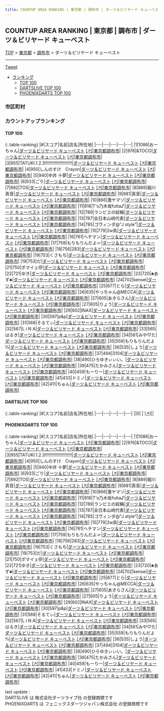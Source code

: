 ```yaml
---
title: COUNTUP AREA RANKING | 東京都 | 調布市 | ダーツ＆ビリヤード キューベスト
---
```

## COUNTUP AREA RANKING | 東京都 | 調布市 | ダーツ＆ビリヤード キューベスト

[TOP](/darts/rank/) > [東京都](/darts/rank/東京都/) > [調布市](/darts/rank/東京都/調布市/) > ダーツ＆ビリヤード キューベスト

___

<a href="https://twitter.com/share?ref_src=twsrc%5Etfw" data-text="COUNTUP AREA RANKING | 東京都調布市ダーツ＆ビリヤード キューベスト" class="twitter-share-button" data-hashtags="DARTSLIVE,PHOENIXDARTS,darts,ダーツ" data-show-count="false">Tweet</a>

* [ランキング](#カウントアップランキング)
    * [TOP 100](#top-100)
    * [DARTSLIVE TOP 100](#dartslive-top-100)
    * [PHOENIXDARTS TOP 100](#phoenixdarts-top-100)

### 市区町村

<ul>

</ul>

### カウントアップランキング

#### TOP 100



{:.table-ranking}
|#|スコア|名前|店名|所在地|
|---|---|---|---|---|
|1|1086|<span class="rank-name-pd">おーちゃん</span>|<a href="/darts/rank/shops/52539.html">ダーツ＆ビリヤード キューベスト</a> <a href="https://vs.phoenixdarts.com/jp/shop/shopDetailInfo/s_52539?s_seq=52539">[↗]</a>|<a href="/darts/rank/東京都/調布市">東京都調布市</a>|
|2|976|<span class="rank-name-pd">&amp;TOCO</span>|<a href="/darts/rank/shops/52539.html">ダーツ＆ビリヤード キューベスト</a> <a href="https://vs.phoenixdarts.com/jp/shop/shopDetailInfo/s_52539?s_seq=52539">[↗]</a>|<a href="/darts/rank/東京都/調布市">東京都調布市</a>|
|3|955|<span class="rank-name-pd">TATUKI.1.2.3!!!!!!!!!!!!!!!!!!!!!!</span>|<a href="/darts/rank/shops/52539.html">ダーツ＆ビリヤード キューベスト</a> <a href="https://vs.phoenixdarts.com/jp/shop/shopDetailInfo/s_52539?s_seq=52539">[↗]</a>|<a href="/darts/rank/東京都/調布市">東京都調布市</a>|
|4|950|<span class="rank-name-pd">しんのすけ　Crayon</span>|<a href="/darts/rank/shops/52539.html">ダーツ＆ビリヤード キューベスト</a> <a href="https://vs.phoenixdarts.com/jp/shop/shopDetailInfo/s_52539?s_seq=52539">[↗]</a>|<a href="/darts/rank/東京都/調布市">東京都調布市</a>|
|5|940|<span class="rank-name-pd"><span class="pro-icon-pd"></span>中井 十夢</span>|<a href="/darts/rank/shops/52539.html">ダーツ＆ビリヤード キューベスト</a> <a href="https://vs.phoenixdarts.com/jp/shop/shopDetailInfo/s_52539?s_seq=52539">[↗]</a>|<a href="/darts/rank/東京都/調布市">東京都調布市</a>|
|6|933|<span class="rank-name-pd">ごり</span>|<a href="/darts/rank/shops/52539.html">ダーツ＆ビリヤード キューベスト</a> <a href="https://vs.phoenixdarts.com/jp/shop/shopDetailInfo/s_52539?s_seq=52539">[↗]</a>|<a href="/darts/rank/東京都/調布市">東京都調布市</a>|
|7|892|<span class="rank-name-pd">TOS</span>|<a href="/darts/rank/shops/52539.html">ダーツ＆ビリヤード キューベスト</a> <a href="https://vs.phoenixdarts.com/jp/shop/shopDetailInfo/s_52539?s_seq=52539">[↗]</a>|<a href="/darts/rank/東京都/調布市">東京都調布市</a>|
|8|889|<span class="rank-name-pd">堀川 真音</span>|<a href="/darts/rank/shops/52539.html">ダーツ＆ビリヤード キューベスト</a> <a href="https://vs.phoenixdarts.com/jp/shop/shopDetailInfo/s_52539?s_seq=52539">[↗]</a>|<a href="/darts/rank/東京都/調布市">東京都調布市</a>|
|9|881|<span class="rank-name-pd">真音</span>|<a href="/darts/rank/shops/52539.html">ダーツ＆ビリヤード キューベスト</a> <a href="https://vs.phoenixdarts.com/jp/shop/shopDetailInfo/s_52539?s_seq=52539">[↗]</a>|<a href="/darts/rank/東京都/調布市">東京都調布市</a>|
|10|866|<span class="rank-name-pd">激ヤマソ</span>|<a href="/darts/rank/shops/52539.html">ダーツ＆ビリヤード キューベスト</a> <a href="https://vs.phoenixdarts.com/jp/shop/shopDetailInfo/s_52539?s_seq=52539">[↗]</a>|<a href="/darts/rank/東京都/調布市">東京都調布市</a>|
|11|818|<span class="rank-name-pd">T&#x27;s乃木坂futta♪</span>|<a href="/darts/rank/shops/52539.html">ダーツ＆ビリヤード キューベスト</a> <a href="https://vs.phoenixdarts.com/jp/shop/shopDetailInfo/s_52539?s_seq=52539">[↗]</a>|<a href="/darts/rank/東京都/調布市">東京都調布市</a>|
|12|789|<span class="rank-name-pd">ランビエの絞輪</span>|<a href="/darts/rank/shops/52539.html">ダーツ＆ビリヤード キューベスト</a> <a href="https://vs.phoenixdarts.com/jp/shop/shopDetailInfo/s_52539?s_seq=52539">[↗]</a>|<a href="/darts/rank/東京都/調布市">東京都調布市</a>|
|13|787|<span class="rank-name-pd">全日本山﨑代表</span>|<a href="/darts/rank/shops/52539.html">ダーツ＆ビリヤード キューベスト</a> <a href="https://vs.phoenixdarts.com/jp/shop/shopDetailInfo/s_52539?s_seq=52539">[↗]</a>|<a href="/darts/rank/東京都/調布市">東京都調布市</a>|
|14|785|<span class="rank-name-pd">ゴヴィンダ@“J style”</span>|<a href="/darts/rank/shops/52539.html">ダーツ＆ビリヤード キューベスト</a> <a href="https://vs.phoenixdarts.com/jp/shop/shopDetailInfo/s_52539?s_seq=52539">[↗]</a>|<a href="/darts/rank/東京都/調布市">東京都調布市</a>|
|15|779|<span class="rank-name-pd">2w鳥</span>|<a href="/darts/rank/shops/52539.html">ダーツ＆ビリヤード キューベスト</a> <a href="https://vs.phoenixdarts.com/jp/shop/shopDetailInfo/s_52539?s_seq=52539">[↗]</a>|<a href="/darts/rank/東京都/調布市">東京都調布市</a>|
|16|761|<span class="rank-name-pd">ヘチマン</span>|<a href="/darts/rank/shops/52539.html">ダーツ＆ビリヤード キューベスト</a> <a href="https://vs.phoenixdarts.com/jp/shop/shopDetailInfo/s_52539?s_seq=52539">[↗]</a>|<a href="/darts/rank/東京都/調布市">東京都調布市</a>|
|17|759|<span class="rank-name-pd">もりもりんだよ☞</span>|<a href="/darts/rank/shops/52539.html">ダーツ＆ビリヤード キューベスト</a> <a href="https://vs.phoenixdarts.com/jp/shop/shopDetailInfo/s_52539?s_seq=52539">[↗]</a>|<a href="/darts/rank/東京都/調布市">東京都調布市</a>|
|18|756|<span class="rank-name-pd">283</span>|<a href="/darts/rank/shops/52539.html">ダーツ＆ビリヤード キューベスト</a> <a href="https://vs.phoenixdarts.com/jp/shop/shopDetailInfo/s_52539?s_seq=52539">[↗]</a>|<a href="/darts/rank/東京都/調布市">東京都調布市</a>|
|19|753|<span class="rank-name-pd">くさもち</span>|<a href="/darts/rank/shops/52539.html">ダーツ＆ビリヤード キューベスト</a> <a href="https://vs.phoenixdarts.com/jp/shop/shopDetailInfo/s_52539?s_seq=52539">[↗]</a>|<a href="/darts/rank/東京都/調布市">東京都調布市</a>|
|19|753|<span class="rank-name-pd">だ</span>|<a href="/darts/rank/shops/52539.html">ダーツ＆ビリヤード キューベスト</a> <a href="https://vs.phoenixdarts.com/jp/shop/shopDetailInfo/s_52539?s_seq=52539">[↗]</a>|<a href="/darts/rank/東京都/調布市">東京都調布市</a>|
|21|750|<span class="rank-name-pd">ボマイェ@</span>|<a href="/darts/rank/shops/52539.html">ダーツ＆ビリヤード キューベスト</a> <a href="https://vs.phoenixdarts.com/jp/shop/shopDetailInfo/s_52539?s_seq=52539">[↗]</a>|<a href="/darts/rank/東京都/調布市">東京都調布市</a>|
|22|721|<span class="rank-name-pd">ゆき</span>|<a href="/darts/rank/shops/52539.html">ダーツ＆ビリヤード キューベスト</a> <a href="https://vs.phoenixdarts.com/jp/shop/shopDetailInfo/s_52539?s_seq=52539">[↗]</a>|<a href="/darts/rank/東京都/調布市">東京都調布市</a>|
|23|720|<span class="rank-name-pd">♣️あず♣️</span>|<a href="/darts/rank/shops/52539.html">ダーツ＆ビリヤード キューベスト</a> <a href="https://vs.phoenixdarts.com/jp/shop/shopDetailInfo/s_52539?s_seq=52539">[↗]</a>|<a href="/darts/rank/東京都/調布市">東京都調布市</a>|
|24|702|<span class="rank-name-pd">kensei</span>|<a href="/darts/rank/shops/52539.html">ダーツ＆ビリヤード キューベスト</a> <a href="https://vs.phoenixdarts.com/jp/shop/shopDetailInfo/s_52539?s_seq=52539">[↗]</a>|<a href="/darts/rank/東京都/調布市">東京都調布市</a>|
|25|677|<span class="rank-name-pd">とら</span>|<a href="/darts/rank/shops/52539.html">ダーツ＆ビリヤード キューベスト</a> <a href="https://vs.phoenixdarts.com/jp/shop/shopDetailInfo/s_52539?s_seq=52539">[↗]</a>|<a href="/darts/rank/東京都/調布市">東京都調布市</a>|
|26|635|<span class="rank-name-pd">やっちゃん@MECCA</span>|<a href="/darts/rank/shops/52539.html">ダーツ＆ビリヤード キューベスト</a> <a href="https://vs.phoenixdarts.com/jp/shop/shopDetailInfo/s_52539?s_seq=52539">[↗]</a>|<a href="/darts/rank/東京都/調布市">東京都調布市</a>|
|27|605|<span class="rank-name-pd">あきらさん</span>|<a href="/darts/rank/shops/52539.html">ダーツ＆ビリヤード キューベスト</a> <a href="https://vs.phoenixdarts.com/jp/shop/shopDetailInfo/s_52539?s_seq=52539">[↗]</a>|<a href="/darts/rank/東京都/調布市">東京都調布市</a>|
|27|605|<span class="rank-name-pd">りょう</span>|<a href="/darts/rank/shops/52539.html">ダーツ＆ビリヤード キューベスト</a> <a href="https://vs.phoenixdarts.com/jp/shop/shopDetailInfo/s_52539?s_seq=52539">[↗]</a>|<a href="/darts/rank/東京都/調布市">東京都調布市</a>|
|29|602|<span class="rank-name-pd">INAX</span>|<a href="/darts/rank/shops/52539.html">ダーツ＆ビリヤード キューベスト</a> <a href="https://vs.phoenixdarts.com/jp/shop/shopDetailInfo/s_52539?s_seq=52539">[↗]</a>|<a href="/darts/rank/東京都/調布市">東京都調布市</a>|
|30|597|<span class="rank-name-pd">p&amp;p</span>|<a href="/darts/rank/shops/52539.html">ダーツ＆ビリヤード キューベスト</a> <a href="https://vs.phoenixdarts.com/jp/shop/shopDetailInfo/s_52539?s_seq=52539">[↗]</a>|<a href="/darts/rank/東京都/調布市">東京都調布市</a>|
|31|568|<span class="rank-name-pd">そるてぃ</span>|<a href="/darts/rank/shops/52539.html">ダーツ＆ビリヤード キューベスト</a> <a href="https://vs.phoenixdarts.com/jp/shop/shopDetailInfo/s_52539?s_seq=52539">[↗]</a>|<a href="/darts/rank/東京都/調布市">東京都調布市</a>|
|32|567|<span class="rank-name-pd">L i N A</span>|<a href="/darts/rank/shops/52539.html">ダーツ＆ビリヤード キューベスト</a> <a href="https://vs.phoenixdarts.com/jp/shop/shopDetailInfo/s_52539?s_seq=52539">[↗]</a>|<a href="/darts/rank/東京都/調布市">東京都調布市</a>|
|33|565|<span class="rank-name-pd">はるき</span>|<a href="/darts/rank/shops/52539.html">ダーツ＆ビリヤード キューベスト</a> <a href="https://vs.phoenixdarts.com/jp/shop/shopDetailInfo/s_52539?s_seq=52539">[↗]</a>|<a href="/darts/rank/東京都/調布市">東京都調布市</a>|
|34|561|<span class="rank-name-pd">みや♡た</span>|<a href="/darts/rank/shops/52539.html">ダーツ＆ビリヤード キューベスト</a> <a href="https://vs.phoenixdarts.com/jp/shop/shopDetailInfo/s_52539?s_seq=52539">[↗]</a>|<a href="/darts/rank/東京都/調布市">東京都調布市</a>|
|35|559|<span class="rank-name-pd">もりもりんだよ⅓</span>|<a href="/darts/rank/shops/52539.html">ダーツ＆ビリヤード キューベスト</a> <a href="https://vs.phoenixdarts.com/jp/shop/shopDetailInfo/s_52539?s_seq=52539">[↗]</a>|<a href="/darts/rank/東京都/調布市">東京都調布市</a>|
|36|535|<span class="rank-name-pd">しょう</span>|<a href="/darts/rank/shops/52539.html">ダーツ＆ビリヤード キューベスト</a> <a href="https://vs.phoenixdarts.com/jp/shop/shopDetailInfo/s_52539?s_seq=52539">[↗]</a>|<a href="/darts/rank/東京都/調布市">東京都調布市</a>|
|37|494|<span class="rank-name-pd">3104</span>|<a href="/darts/rank/shops/52539.html">ダーツ＆ビリヤード キューベスト</a> <a href="https://vs.phoenixdarts.com/jp/shop/shopDetailInfo/s_52539?s_seq=52539">[↗]</a>|<a href="/darts/rank/東京都/調布市">東京都調布市</a>|
|38|490|<span class="rank-name-pd">ひろゆきぃぃい。</span>|<a href="/darts/rank/shops/52539.html">ダーツ＆ビリヤード キューベスト</a> <a href="https://vs.phoenixdarts.com/jp/shop/shopDetailInfo/s_52539?s_seq=52539">[↗]</a>|<a href="/darts/rank/東京都/調布市">東京都調布市</a>|
|39|475|<span class="rank-name-pd">たかみさん</span>|<a href="/darts/rank/shops/52539.html">ダーツ＆ビリヤード キューベスト</a> <a href="https://vs.phoenixdarts.com/jp/shop/shopDetailInfo/s_52539?s_seq=52539">[↗]</a>|<a href="/darts/rank/東京都/調布市">東京都調布市</a>|
|40|459|<span class="rank-name-pd">もーりー</span>|<a href="/darts/rank/shops/52539.html">ダーツ＆ビリヤード キューベスト</a> <a href="https://vs.phoenixdarts.com/jp/shop/shopDetailInfo/s_52539?s_seq=52539">[↗]</a>|<a href="/darts/rank/東京都/調布市">東京都調布市</a>|
|41|433|<span class="rank-name-pd">ドミノ</span>|<a href="/darts/rank/shops/52539.html">ダーツ＆ビリヤード キューベスト</a> <a href="https://vs.phoenixdarts.com/jp/shop/shopDetailInfo/s_52539?s_seq=52539">[↗]</a>|<a href="/darts/rank/東京都/調布市">東京都調布市</a>|
|42|411|<span class="rank-name-pd">ちゅん</span>|<a href="/darts/rank/shops/52539.html">ダーツ＆ビリヤード キューベスト</a> <a href="https://vs.phoenixdarts.com/jp/shop/shopDetailInfo/s_52539?s_seq=52539">[↗]</a>|<a href="/darts/rank/東京都/調布市">東京都調布市</a>|


#### DARTSLIVE TOP 100



{:.table-ranking}
|#|スコア|名前|店名|所在地|
|---|---|---|---|---|
||0|<span class="rank-name-dl"> </span>|<a href="/darts/rank/shops/.html"></a> <a href="">[↗]</a>|<a href="/darts/rank//"></a>|


#### PHOENIXDARTS TOP 100



{:.table-ranking}
|#|スコア|名前|店名|所在地|
|---|---|---|---|---|
|1|1086|<span class="rank-name-pd">おーちゃん</span>|<a href="/darts/rank/shops/52539.html">ダーツ＆ビリヤード キューベスト</a> <a href="https://vs.phoenixdarts.com/jp/shop/shopDetailInfo/s_52539?s_seq=52539">[↗]</a>|<a href="/darts/rank/東京都/調布市">東京都調布市</a>|
|2|976|<span class="rank-name-pd">&amp;TOCO</span>|<a href="/darts/rank/shops/52539.html">ダーツ＆ビリヤード キューベスト</a> <a href="https://vs.phoenixdarts.com/jp/shop/shopDetailInfo/s_52539?s_seq=52539">[↗]</a>|<a href="/darts/rank/東京都/調布市">東京都調布市</a>|
|3|955|<span class="rank-name-pd">TATUKI.1.2.3!!!!!!!!!!!!!!!!!!!!!!</span>|<a href="/darts/rank/shops/52539.html">ダーツ＆ビリヤード キューベスト</a> <a href="https://vs.phoenixdarts.com/jp/shop/shopDetailInfo/s_52539?s_seq=52539">[↗]</a>|<a href="/darts/rank/東京都/調布市">東京都調布市</a>|
|4|950|<span class="rank-name-pd">しんのすけ　Crayon</span>|<a href="/darts/rank/shops/52539.html">ダーツ＆ビリヤード キューベスト</a> <a href="https://vs.phoenixdarts.com/jp/shop/shopDetailInfo/s_52539?s_seq=52539">[↗]</a>|<a href="/darts/rank/東京都/調布市">東京都調布市</a>|
|5|940|<span class="rank-name-pd"><span class="pro-icon-pd"></span>中井 十夢</span>|<a href="/darts/rank/shops/52539.html">ダーツ＆ビリヤード キューベスト</a> <a href="https://vs.phoenixdarts.com/jp/shop/shopDetailInfo/s_52539?s_seq=52539">[↗]</a>|<a href="/darts/rank/東京都/調布市">東京都調布市</a>|
|6|933|<span class="rank-name-pd">ごり</span>|<a href="/darts/rank/shops/52539.html">ダーツ＆ビリヤード キューベスト</a> <a href="https://vs.phoenixdarts.com/jp/shop/shopDetailInfo/s_52539?s_seq=52539">[↗]</a>|<a href="/darts/rank/東京都/調布市">東京都調布市</a>|
|7|892|<span class="rank-name-pd">TOS</span>|<a href="/darts/rank/shops/52539.html">ダーツ＆ビリヤード キューベスト</a> <a href="https://vs.phoenixdarts.com/jp/shop/shopDetailInfo/s_52539?s_seq=52539">[↗]</a>|<a href="/darts/rank/東京都/調布市">東京都調布市</a>|
|8|889|<span class="rank-name-pd">堀川 真音</span>|<a href="/darts/rank/shops/52539.html">ダーツ＆ビリヤード キューベスト</a> <a href="https://vs.phoenixdarts.com/jp/shop/shopDetailInfo/s_52539?s_seq=52539">[↗]</a>|<a href="/darts/rank/東京都/調布市">東京都調布市</a>|
|9|881|<span class="rank-name-pd">真音</span>|<a href="/darts/rank/shops/52539.html">ダーツ＆ビリヤード キューベスト</a> <a href="https://vs.phoenixdarts.com/jp/shop/shopDetailInfo/s_52539?s_seq=52539">[↗]</a>|<a href="/darts/rank/東京都/調布市">東京都調布市</a>|
|10|866|<span class="rank-name-pd">激ヤマソ</span>|<a href="/darts/rank/shops/52539.html">ダーツ＆ビリヤード キューベスト</a> <a href="https://vs.phoenixdarts.com/jp/shop/shopDetailInfo/s_52539?s_seq=52539">[↗]</a>|<a href="/darts/rank/東京都/調布市">東京都調布市</a>|
|11|818|<span class="rank-name-pd">T&#x27;s乃木坂futta♪</span>|<a href="/darts/rank/shops/52539.html">ダーツ＆ビリヤード キューベスト</a> <a href="https://vs.phoenixdarts.com/jp/shop/shopDetailInfo/s_52539?s_seq=52539">[↗]</a>|<a href="/darts/rank/東京都/調布市">東京都調布市</a>|
|12|789|<span class="rank-name-pd">ランビエの絞輪</span>|<a href="/darts/rank/shops/52539.html">ダーツ＆ビリヤード キューベスト</a> <a href="https://vs.phoenixdarts.com/jp/shop/shopDetailInfo/s_52539?s_seq=52539">[↗]</a>|<a href="/darts/rank/東京都/調布市">東京都調布市</a>|
|13|787|<span class="rank-name-pd">全日本山﨑代表</span>|<a href="/darts/rank/shops/52539.html">ダーツ＆ビリヤード キューベスト</a> <a href="https://vs.phoenixdarts.com/jp/shop/shopDetailInfo/s_52539?s_seq=52539">[↗]</a>|<a href="/darts/rank/東京都/調布市">東京都調布市</a>|
|14|785|<span class="rank-name-pd">ゴヴィンダ@“J style”</span>|<a href="/darts/rank/shops/52539.html">ダーツ＆ビリヤード キューベスト</a> <a href="https://vs.phoenixdarts.com/jp/shop/shopDetailInfo/s_52539?s_seq=52539">[↗]</a>|<a href="/darts/rank/東京都/調布市">東京都調布市</a>|
|15|779|<span class="rank-name-pd">2w鳥</span>|<a href="/darts/rank/shops/52539.html">ダーツ＆ビリヤード キューベスト</a> <a href="https://vs.phoenixdarts.com/jp/shop/shopDetailInfo/s_52539?s_seq=52539">[↗]</a>|<a href="/darts/rank/東京都/調布市">東京都調布市</a>|
|16|761|<span class="rank-name-pd">ヘチマン</span>|<a href="/darts/rank/shops/52539.html">ダーツ＆ビリヤード キューベスト</a> <a href="https://vs.phoenixdarts.com/jp/shop/shopDetailInfo/s_52539?s_seq=52539">[↗]</a>|<a href="/darts/rank/東京都/調布市">東京都調布市</a>|
|17|759|<span class="rank-name-pd">もりもりんだよ☞</span>|<a href="/darts/rank/shops/52539.html">ダーツ＆ビリヤード キューベスト</a> <a href="https://vs.phoenixdarts.com/jp/shop/shopDetailInfo/s_52539?s_seq=52539">[↗]</a>|<a href="/darts/rank/東京都/調布市">東京都調布市</a>|
|18|756|<span class="rank-name-pd">283</span>|<a href="/darts/rank/shops/52539.html">ダーツ＆ビリヤード キューベスト</a> <a href="https://vs.phoenixdarts.com/jp/shop/shopDetailInfo/s_52539?s_seq=52539">[↗]</a>|<a href="/darts/rank/東京都/調布市">東京都調布市</a>|
|19|753|<span class="rank-name-pd">くさもち</span>|<a href="/darts/rank/shops/52539.html">ダーツ＆ビリヤード キューベスト</a> <a href="https://vs.phoenixdarts.com/jp/shop/shopDetailInfo/s_52539?s_seq=52539">[↗]</a>|<a href="/darts/rank/東京都/調布市">東京都調布市</a>|
|19|753|<span class="rank-name-pd">だ</span>|<a href="/darts/rank/shops/52539.html">ダーツ＆ビリヤード キューベスト</a> <a href="https://vs.phoenixdarts.com/jp/shop/shopDetailInfo/s_52539?s_seq=52539">[↗]</a>|<a href="/darts/rank/東京都/調布市">東京都調布市</a>|
|21|750|<span class="rank-name-pd">ボマイェ@</span>|<a href="/darts/rank/shops/52539.html">ダーツ＆ビリヤード キューベスト</a> <a href="https://vs.phoenixdarts.com/jp/shop/shopDetailInfo/s_52539?s_seq=52539">[↗]</a>|<a href="/darts/rank/東京都/調布市">東京都調布市</a>|
|22|721|<span class="rank-name-pd">ゆき</span>|<a href="/darts/rank/shops/52539.html">ダーツ＆ビリヤード キューベスト</a> <a href="https://vs.phoenixdarts.com/jp/shop/shopDetailInfo/s_52539?s_seq=52539">[↗]</a>|<a href="/darts/rank/東京都/調布市">東京都調布市</a>|
|23|720|<span class="rank-name-pd">♣️あず♣️</span>|<a href="/darts/rank/shops/52539.html">ダーツ＆ビリヤード キューベスト</a> <a href="https://vs.phoenixdarts.com/jp/shop/shopDetailInfo/s_52539?s_seq=52539">[↗]</a>|<a href="/darts/rank/東京都/調布市">東京都調布市</a>|
|24|702|<span class="rank-name-pd">kensei</span>|<a href="/darts/rank/shops/52539.html">ダーツ＆ビリヤード キューベスト</a> <a href="https://vs.phoenixdarts.com/jp/shop/shopDetailInfo/s_52539?s_seq=52539">[↗]</a>|<a href="/darts/rank/東京都/調布市">東京都調布市</a>|
|25|677|<span class="rank-name-pd">とら</span>|<a href="/darts/rank/shops/52539.html">ダーツ＆ビリヤード キューベスト</a> <a href="https://vs.phoenixdarts.com/jp/shop/shopDetailInfo/s_52539?s_seq=52539">[↗]</a>|<a href="/darts/rank/東京都/調布市">東京都調布市</a>|
|26|635|<span class="rank-name-pd">やっちゃん@MECCA</span>|<a href="/darts/rank/shops/52539.html">ダーツ＆ビリヤード キューベスト</a> <a href="https://vs.phoenixdarts.com/jp/shop/shopDetailInfo/s_52539?s_seq=52539">[↗]</a>|<a href="/darts/rank/東京都/調布市">東京都調布市</a>|
|27|605|<span class="rank-name-pd">あきらさん</span>|<a href="/darts/rank/shops/52539.html">ダーツ＆ビリヤード キューベスト</a> <a href="https://vs.phoenixdarts.com/jp/shop/shopDetailInfo/s_52539?s_seq=52539">[↗]</a>|<a href="/darts/rank/東京都/調布市">東京都調布市</a>|
|27|605|<span class="rank-name-pd">りょう</span>|<a href="/darts/rank/shops/52539.html">ダーツ＆ビリヤード キューベスト</a> <a href="https://vs.phoenixdarts.com/jp/shop/shopDetailInfo/s_52539?s_seq=52539">[↗]</a>|<a href="/darts/rank/東京都/調布市">東京都調布市</a>|
|29|602|<span class="rank-name-pd">INAX</span>|<a href="/darts/rank/shops/52539.html">ダーツ＆ビリヤード キューベスト</a> <a href="https://vs.phoenixdarts.com/jp/shop/shopDetailInfo/s_52539?s_seq=52539">[↗]</a>|<a href="/darts/rank/東京都/調布市">東京都調布市</a>|
|30|597|<span class="rank-name-pd">p&amp;p</span>|<a href="/darts/rank/shops/52539.html">ダーツ＆ビリヤード キューベスト</a> <a href="https://vs.phoenixdarts.com/jp/shop/shopDetailInfo/s_52539?s_seq=52539">[↗]</a>|<a href="/darts/rank/東京都/調布市">東京都調布市</a>|
|31|568|<span class="rank-name-pd">そるてぃ</span>|<a href="/darts/rank/shops/52539.html">ダーツ＆ビリヤード キューベスト</a> <a href="https://vs.phoenixdarts.com/jp/shop/shopDetailInfo/s_52539?s_seq=52539">[↗]</a>|<a href="/darts/rank/東京都/調布市">東京都調布市</a>|
|32|567|<span class="rank-name-pd">L i N A</span>|<a href="/darts/rank/shops/52539.html">ダーツ＆ビリヤード キューベスト</a> <a href="https://vs.phoenixdarts.com/jp/shop/shopDetailInfo/s_52539?s_seq=52539">[↗]</a>|<a href="/darts/rank/東京都/調布市">東京都調布市</a>|
|33|565|<span class="rank-name-pd">はるき</span>|<a href="/darts/rank/shops/52539.html">ダーツ＆ビリヤード キューベスト</a> <a href="https://vs.phoenixdarts.com/jp/shop/shopDetailInfo/s_52539?s_seq=52539">[↗]</a>|<a href="/darts/rank/東京都/調布市">東京都調布市</a>|
|34|561|<span class="rank-name-pd">みや♡た</span>|<a href="/darts/rank/shops/52539.html">ダーツ＆ビリヤード キューベスト</a> <a href="https://vs.phoenixdarts.com/jp/shop/shopDetailInfo/s_52539?s_seq=52539">[↗]</a>|<a href="/darts/rank/東京都/調布市">東京都調布市</a>|
|35|559|<span class="rank-name-pd">もりもりんだよ⅓</span>|<a href="/darts/rank/shops/52539.html">ダーツ＆ビリヤード キューベスト</a> <a href="https://vs.phoenixdarts.com/jp/shop/shopDetailInfo/s_52539?s_seq=52539">[↗]</a>|<a href="/darts/rank/東京都/調布市">東京都調布市</a>|
|36|535|<span class="rank-name-pd">しょう</span>|<a href="/darts/rank/shops/52539.html">ダーツ＆ビリヤード キューベスト</a> <a href="https://vs.phoenixdarts.com/jp/shop/shopDetailInfo/s_52539?s_seq=52539">[↗]</a>|<a href="/darts/rank/東京都/調布市">東京都調布市</a>|
|37|494|<span class="rank-name-pd">3104</span>|<a href="/darts/rank/shops/52539.html">ダーツ＆ビリヤード キューベスト</a> <a href="https://vs.phoenixdarts.com/jp/shop/shopDetailInfo/s_52539?s_seq=52539">[↗]</a>|<a href="/darts/rank/東京都/調布市">東京都調布市</a>|
|38|490|<span class="rank-name-pd">ひろゆきぃぃい。</span>|<a href="/darts/rank/shops/52539.html">ダーツ＆ビリヤード キューベスト</a> <a href="https://vs.phoenixdarts.com/jp/shop/shopDetailInfo/s_52539?s_seq=52539">[↗]</a>|<a href="/darts/rank/東京都/調布市">東京都調布市</a>|
|39|475|<span class="rank-name-pd">たかみさん</span>|<a href="/darts/rank/shops/52539.html">ダーツ＆ビリヤード キューベスト</a> <a href="https://vs.phoenixdarts.com/jp/shop/shopDetailInfo/s_52539?s_seq=52539">[↗]</a>|<a href="/darts/rank/東京都/調布市">東京都調布市</a>|
|40|459|<span class="rank-name-pd">もーりー</span>|<a href="/darts/rank/shops/52539.html">ダーツ＆ビリヤード キューベスト</a> <a href="https://vs.phoenixdarts.com/jp/shop/shopDetailInfo/s_52539?s_seq=52539">[↗]</a>|<a href="/darts/rank/東京都/調布市">東京都調布市</a>|
|41|433|<span class="rank-name-pd">ドミノ</span>|<a href="/darts/rank/shops/52539.html">ダーツ＆ビリヤード キューベスト</a> <a href="https://vs.phoenixdarts.com/jp/shop/shopDetailInfo/s_52539?s_seq=52539">[↗]</a>|<a href="/darts/rank/東京都/調布市">東京都調布市</a>|
|42|411|<span class="rank-name-pd">ちゅん</span>|<a href="/darts/rank/shops/52539.html">ダーツ＆ビリヤード キューベスト</a> <a href="https://vs.phoenixdarts.com/jp/shop/shopDetailInfo/s_52539?s_seq=52539">[↗]</a>|<a href="/darts/rank/東京都/調布市">東京都調布市</a>|


<div class="footer border-top border-gray-light mt-5 pt-3 text-right text-gray">
    last update : <span style="font-weight: italic" id="foot_last_modified"></span><br />
    DARTSLIVE は 株式会社ダーツライブ社 の登録商標です<br />
    PHOENIXDARTS は フェニックスダーツジャパン株式会社 の登録商標です<br />
</div>

<script src="https://cdnjs.cloudflare.com/ajax/libs/jquery.tablesorter/2.31.3/js/jquery.tablesorter.min.js" integrity="sha512-qzgd5cYSZcosqpzpn7zF2ZId8f/8CHmFKZ8j7mU4OUXTNRd5g+ZHBPsgKEwoqxCtdQvExE5LprwwPAgoicguNg==" crossorigin="anonymous" referrerpolicy="no-referrer"></script>
<link rel="stylesheet" href="https://cdnjs.cloudflare.com/ajax/libs/jquery.tablesorter/2.31.3/css/theme.default.min.css" integrity="sha512-wghhOJkjQX0Lh3NSWvNKeZ0ZpNn+SPVXX1Qyc9OCaogADktxrBiBdKGDoqVUOyhStvMBmJQ8ZdMHiR3wuEq8+w==" crossorigin="anonymous" referrerpolicy="no-referrer" />
<script>
$(function() {
    $(".table-ranking").tablesorter({sortList:[[0, 0]]});
    $("#foot_last_modified").text(formatDate(new Date(document.lastModified), 'yyyy-MM-dd HH:mm:ss'));
});
</script>

<script async src="https://platform.twitter.com/widgets.js" charset="utf-8"></script>